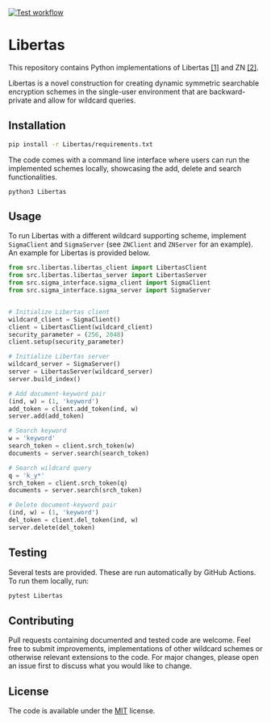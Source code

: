 [![Test workflow](https://github.com/LibertasConstruction/Libertas/actions/workflows/python-app.yml/badge.svg?branch=main)](https://github.com/LibertasConstruction/Libertas/actions/workflows/python-app.yml)

# Libertas
This repository contains Python implementations of Libertas [[1]](https://www.link-to-paper.nl) and ZN [[2]](https://link.springer.com/chapter/10.1007/978-3-319-46298-1_18).
 
Libertas is a novel construction for creating dynamic symmetric searchable encryption schemes in the single-user environment that are backward-private and allow for wildcard queries.

## Installation
```bash
pip install -r Libertas/requirements.txt
```

The code comes with a command line interface where users can run the implemented schemes locally, showcasing the add, delete and search functionalities.
```
python3 Libertas
```

## Usage
To run Libertas with a different wildcard supporting scheme, implement `SigmaClient` and `SigmaServer` (see `ZNClient` and `ZNServer` for an example). An example for Libertas is provided below.
```python
from src.libertas.libertas_client import LibertasClient
from src.libertas.libertas_server import LibertasServer
from src.sigma_interface.sigma_client import SigmaClient
from src.sigma_interface.sigma_server import SigmaServer


# Initialize Libertas client
wildcard_client = SigmaClient()
client = LibertasClient(wildcard_client)
security_parameter = (256, 2048)
client.setup(security_parameter)

# Initialize Libertas server
wildcard_server = SigmaServer()
server = LibertasServer(wildcard_server)
server.build_index()

# Add document-keyword pair
(ind, w) = (1, 'keyword')
add_token = client.add_token(ind, w)
server.add(add_token)

# Search keyword
w = 'keyword'
search_token = client.srch_token(w)
documents = server.search(search_token)

# Search wildcard query
q = 'k_y*'
srch_token = client.srch_token(q)
documents = server.search(srch_token)

# Delete document-keyword pair
(ind, w) = (1, 'keyword')
del_token = client.del_token(ind, w)
server.delete(del_token)
```

## Testing
Several tests are provided. These are run automatically by GitHub Actions. To run them locally, run:
```bash
pytest Libertas
```

## Contributing
Pull requests containing documented and tested code are welcome. Feel free to submit improvements, implementations of other wildcard schemes or otherwise relevant extensions to the code. For major changes, please open an issue first to discuss what you would like to change.

## License
The code is available under the [MIT](https://choosealicense.com/licenses/mit/) license.
